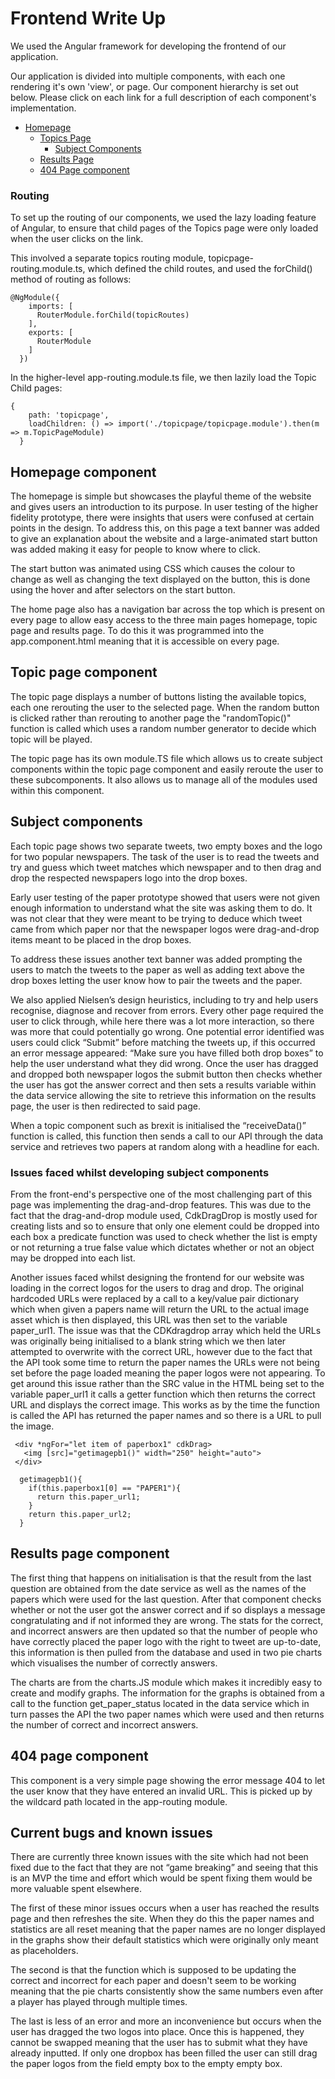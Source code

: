 # Frontend Write Up

We used the Angular framework for developing the frontend of our application.

Our application is divided into multiple components, with each one rendering it's own 'view', or page. Our component hierarchy is set out below. Please click on each link for a full description of each component's implementation.

* [Homepage](#homepage-component)
  * [Topics Page](#topic-page-component)
    * [Subject Components](#subject-components)
  * [Results Page](#results-page-component)
  * [404 Page component](#404-page-component)
    

### Routing
To set up the routing of our components, we used the lazy loading feature of Angular, to ensure that child pages of the Topics page were only loaded when the user clicks on the link.

This involved a separate topics routing module, topicpage-routing.module.ts, which defined the child routes, and used the forChild() method of routing as follows:

```angular2html
@NgModule({
    imports: [
      RouterModule.forChild(topicRoutes)
    ],
    exports: [
      RouterModule
    ]
  })
```

In the higher-level app-routing.module.ts file, we then lazily load the Topic Child pages:

```angular2html
{
    path: 'topicpage',
    loadChildren: () => import('./topicpage/topicpage.module').then(m => m.TopicPageModule)
  }
```


## Homepage component

The homepage is simple but showcases the playful theme of the website and gives users an introduction to its purpose. In user testing of the higher fidelity prototype, there were insights that users were confused at certain points in the design. To address this, on this page a text banner was added to give an explanation about the website and a large-animated start button was added making it easy for people to know where to click.

The start button was animated using CSS which causes the colour to change as well as changing the text displayed on the button, this is done using the hover and after selectors on the start button.

The home page also has a navigation bar across the top which is present on every page to allow easy access to the three main pages homepage, topic page and results page. To do this it was programmed into the app.component.html meaning that it is accessible on every page.

## Topic page component

The topic page displays a number of buttons listing the available topics, each one rerouting the user to the selected page. When the random button is clicked rather than rerouting to another page the "randomTopic()" function is called which uses a random number generator to decide which topic will be played.

The topic page has its own module.TS file which allows us to create subject components within the topic page component and easily reroute the user to these subcomponents. It also allows us to manage all of the modules used within this component.

## Subject components

Each topic page shows two separate tweets, two empty boxes and the logo for two popular newspapers. The task of the user is to read the tweets and try and guess which tweet matches which newspaper and to then drag and drop the respected newspapers logo into the drop boxes.  

Early user testing of the paper prototype showed that users were not given enough information to understand what the site was asking them to do. It was not clear that they were meant to be trying to deduce which tweet came from which paper nor that the newspaper logos were drag-and-drop items meant to be placed in the drop boxes.

To address these issues another text banner was added prompting the users to match the tweets to the paper as well as adding text above the drop boxes letting the user know how to pair the tweets and the paper.

We also applied Nielsen’s design heuristics, including to try and help users recognise, diagnose and recover from errors.  Every other page required the user to click through, while here there was a lot more interaction, so there was more that could potentially go wrong.  One potential error identified was users could click “Submit” before matching the tweets up, if this occurred an error message appeared: “Make sure you have filled both drop boxes” to help the user understand what they did wrong. Once the user has dragged and dropped both newspaper logos the submit button then checks whether the user has got the answer correct and then sets a results variable within the data service allowing the site to retrieve this information on the results page, the user is then redirected to said page.

When a topic component such as brexit is initialised the “receiveData()” function is called, this function then sends a call to our API through the data service and retrieves two papers at random along with a headline for each.

###	Issues faced whilst developing subject components

From the front-end's perspective one of the most challenging part of this page was implementing the drag-and-drop features. This was due to the fact that the drag-and-drop module used, CdkDragDrop is mostly used for creating lists and so to ensure that only one element could be dropped into each box a predicate function was used to check whether the list is empty or not returning a true false value which dictates whether or not an object may be dropped into each list.

Another issues faced whilst designing the frontend for our website was loading in the correct logos for the users to drag and drop. The original hardcoded URLs were replaced by a call to a key/value pair dictionary which when given a papers name will return the URL to the actual image asset which is then displayed, this URL was then set to the variable paper_url1. The issue was that the CDKdragdrop array which held the URLs was originally being initialised to a blank string which we then later attempted to overwrite with the correct URL, however due to the fact that the API took some time to return the paper names the URLs were not being set before the page loaded meaning the paper logos were not appearing. To get around this issue rather than the SRC value in the HTML being set to the variable paper_url1 it calls a getter function which then returns the correct URL and displays the correct image. This works as by the time the function is called the API has returned the paper names and so there is a URL to pull the image.
```angular2html
 <div *ngFor="let item of paperbox1" cdkDrag>
   <img [src]="getimagepb1()" width="250" height="auto">
 </div>
```
```angular2html
  getimagepb1(){
    if(this.paperbox1[0] == "PAPER1"){
      return this.paper_url1;
    }
    return this.paper_url2;
  }
  ```


## Results page component

The first thing that happens on initialisation is that the result from the last question are obtained from the date service as well as the names of the papers which were used for the last question. After that component checks whether or not the user got the answer correct and if so displays a message congratulating and if not informed they are wrong. The stats for the correct, and incorrect answers are then updated so that the number of people who have correctly placed the paper logo with the right to tweet are up-to-date, this information is then pulled from the database and used in two pie charts which visualises the number of correctly answers.

The charts are from the charts.JS module which makes it incredibly easy to create and modify graphs. The information for the graphs is obtained from a call to the function get_paper_status located in the data service which in turn passes the API the two paper names which were used and then returns the number of correct and incorrect answers. 

## 404 page component
This component is a very simple page showing the error message 404 to let the user know that they have entered an invalid URL. This is picked up by the wildcard path located in the app-routing module.

## Current bugs and known issues

There are currently three known issues with the site which had not been fixed due to the fact that they are not “game breaking” and seeing that this is an MVP the time and effort which would be spent fixing them would be more valuable spent elsewhere.

The first of these minor issues occurs when a user has reached the results page and then refreshes the site. When they do this the paper names and statistics are all reset meaning that the paper names are no longer displayed in the graphs show their default statistics which were originally only meant as placeholders.

The second is that the function which is supposed to be updating the correct and incorrect for each paper and doesn't seem to be working meaning that the pie charts consistently show the same numbers even after a player has played through multiple times.

The last is less of an error and more an inconvenience but occurs when the user has dragged the two logos into place. Once this is happened, they cannot be swapped meaning that the user has to submit what they have already inputted. If only one dropbox has been filled the user can still drag the paper logos from the field empty box to the empty empty box.

